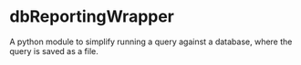 # dbReportingWrapper
A python module to simplify running a query against a database, where the query is saved as a file.
